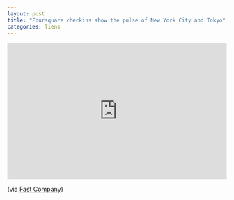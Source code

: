 ```yaml
---
layout: post
title: "Foursquare checkins show the pulse of New York City and Tokyo"
categories: liens
---
```


<style>.embed-container { position: relative; padding-bottom: 56.25%; padding-top: 30px; height: 0; overflow: hidden; max-width: 100%; height: auto; } .embed-container iframe, .embed-container object, .embed-container embed { position: absolute; top: 0; left: 0; width: 100%; height: 100%; }</style><div class='embed-container'><iframe src='https://player.vimeo.com/video/62289901' frameborder='0' webkitAllowFullScreen mozallowfullscreen allowFullScreen></iframe></div>

(via [Fast Company][1])

[1]: http://www.fastcolabs.com/3019608/how-foursquare-made-those-insane-data-visualizations
